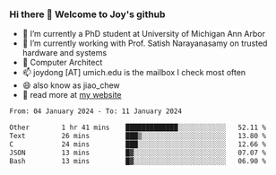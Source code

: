 ### Hi there 👋 Welcome to Joy's github

- 🔭 I’m currently a PhD student at University of Michigan Ann Arbor
- 🌱 I’m currently working with Prof. Satish Narayanasamy on trusted hardware and systems
- 👯 Computer Architect
- 📫 joydong [AT] umich.edu is the mailbox I check most often
- 😄 also know as jiao_chew
- 💬 read more at [my website](https://joydddd.github.io/)
<!--START_SECTION:waka-->

```txt
From: 04 January 2024 - To: 11 January 2024

Other        1 hr 41 mins    █████████████░░░░░░░░░░░░   52.11 %
Text         26 mins         ███▒░░░░░░░░░░░░░░░░░░░░░   13.80 %
C            24 mins         ███░░░░░░░░░░░░░░░░░░░░░░   12.66 %
JSON         13 mins         █▓░░░░░░░░░░░░░░░░░░░░░░░   07.07 %
Bash         13 mins         █▓░░░░░░░░░░░░░░░░░░░░░░░   06.90 %
```

<!--END_SECTION:waka-->
